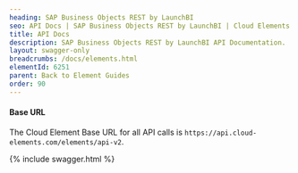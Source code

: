 ```yaml
---
heading: SAP Business Objects REST by LaunchBI
seo: API Docs | SAP Business Objects REST by LaunchBI | Cloud Elements API Docs
title: API Docs
description: SAP Business Objects REST by LaunchBI API Documentation.
layout: swagger-only
breadcrumbs: /docs/elements.html
elementId: 6251
parent: Back to Element Guides
order: 90
---
```


#### Base URL

The Cloud Element Base URL for all API calls is `https://api.cloud-elements.com/elements/api-v2`.

{% include swagger.html %}
